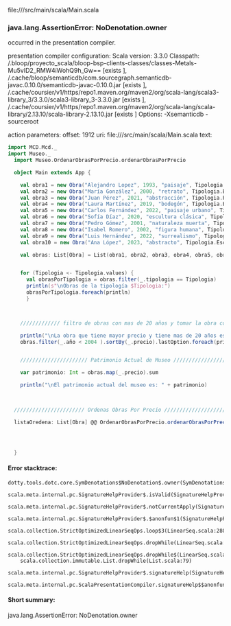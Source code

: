 file://<WORKSPACE>/src/main/scala/Main.scala
### java.lang.AssertionError: NoDenotation.owner

occurred in the presentation compiler.

presentation compiler configuration:
Scala version: 3.3.0
Classpath:
<WORKSPACE>/.bloop/proyecto_scala/bloop-bsp-clients-classes/classes-Metals-Mu5vID2_RMW4iWohQ9h_Gw== [exists ], <HOME>/.cache/bloop/semanticdb/com.sourcegraph.semanticdb-javac.0.10.0/semanticdb-javac-0.10.0.jar [exists ], <HOME>/.cache/coursier/v1/https/repo1.maven.org/maven2/org/scala-lang/scala3-library_3/3.3.0/scala3-library_3-3.3.0.jar [exists ], <HOME>/.cache/coursier/v1/https/repo1.maven.org/maven2/org/scala-lang/scala-library/2.13.10/scala-library-2.13.10.jar [exists ]
Options:
-Xsemanticdb -sourceroot <WORKSPACE>


action parameters:
offset: 1912
uri: file://<WORKSPACE>/src/main/scala/Main.scala
text:
```scala
import MCD.Mcd._
import Museo._
  import Museo.OrdenarObrasPorPrecio.ordenarObrasPorPrecio

  object Main extends App {

    val obra1 = new Obra("Alejandro Lopez", 1993, "paisaje", Tipologia.Pintura, 1500)
    val obra2 = new Obra("María González", 2000, "retrato", Tipologia.Escultura, 2500)
    val obra3 = new Obra("Juan Pérez", 2021, "abstracción", Tipologia.Pintura, 1800)
    val obra4 = new Obra("Laura Martínez", 2019, "bodegón", Tipologia.Escritura, 1200)
    val obra5 = new Obra("Carlos Fernández", 2022, "paisaje urbano", Tipologia.Audio, 2200)
    val obra6 = new Obra("Sofía Díaz", 2020, "escultura clásica", Tipologia.Escultura, 3000)
    val obra7 = new Obra("Pedro Gómez", 2001, "naturaleza muerta", Tipologia.Pintura, 1600)
    val obra8 = new Obra("Isabel Romero", 2002, "figura humana", Tipologia.Escultura, 2700)
    val obra9 = new Obra("Luis Hernández", 2022, "surrealismo", Tipologia.Otro, 2100)
    val obra10 = new Obra("Ana López", 2023, "abstracto", Tipologia.Escultura, 2800)    

    val obras: List[Obra] = List(obra1, obra2, obra3, obra4, obra5, obra6, obra7, obra8, obra9, obra10);


    for (Tipologia <- Tipologia.values) {
      val obrasPorTipologia = obras.filter(_.tipologia == Tipologia)
      println(s"\nObras de la tipología $Tipologia:")
      obrasPorTipologia.foreach(println)
      }



    ///////////// filtro de obras con mas de 20 años y tomar la obra con mayor precio /////////////////////

    println("\nLa obra que tiene mayor precio y tiene mas de 20 años es:") 
    obras.filter(_.año < 2004 ).sortBy(_.precio).lastOption.foreach(println)


    ////////////////////// Patrimonio Actual de Museo //////////////////////

    var patrimonio: Int = obras.map(_.precio).sum

    println("\nEl patrimonio actual del museo es: " + patrimonio)

    

  /////////////////////// Ordenas Obras Por Precio ///////////////////////////////

  listaOredena: List[Obra] @@ OrdenarObrasPorPrecio.ordenarObrasPorPrecio(obras)




  } 
```



#### Error stacktrace:

```
dotty.tools.dotc.core.SymDenotations$NoDenotation$.owner(SymDenotations.scala:2576)
	scala.meta.internal.pc.SignatureHelpProvider$.isValid(SignatureHelpProvider.scala:83)
	scala.meta.internal.pc.SignatureHelpProvider$.notCurrentApply(SignatureHelpProvider.scala:94)
	scala.meta.internal.pc.SignatureHelpProvider$.$anonfun$1(SignatureHelpProvider.scala:48)
	scala.collection.StrictOptimizedLinearSeqOps.loop$3(LinearSeq.scala:280)
	scala.collection.StrictOptimizedLinearSeqOps.dropWhile(LinearSeq.scala:282)
	scala.collection.StrictOptimizedLinearSeqOps.dropWhile$(LinearSeq.scala:278)
	scala.collection.immutable.List.dropWhile(List.scala:79)
	scala.meta.internal.pc.SignatureHelpProvider$.signatureHelp(SignatureHelpProvider.scala:48)
	scala.meta.internal.pc.ScalaPresentationCompiler.signatureHelp$$anonfun$1(ScalaPresentationCompiler.scala:398)
```
#### Short summary: 

java.lang.AssertionError: NoDenotation.owner